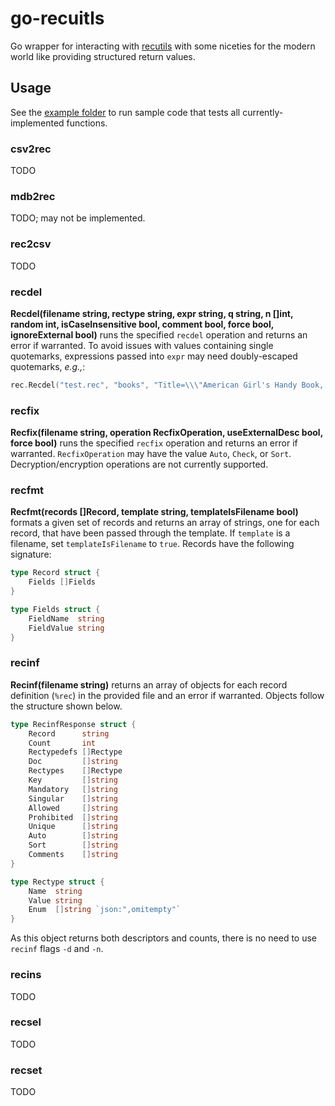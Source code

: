 # go-recuitls
Go wrapper for interacting with [recutils](https://www.gnu.org/software/recutils/manual/recutils.html) with some niceties for the modern world like providing structured return values.

## Usage

See the [example folder](example) to run sample code that tests all currently-implemented functions.

### csv2rec

TODO 

### mdb2rec
TODO; may not be implemented.

### rec2csv

TODO

### recdel

**Recdel(filename string, rectype string, expr string, q string, n []int, random int, isCaseInsensitive bool, comment bool, force bool, ignoreExternal bool)** runs the specified `recdel` operation and returns an error if warranted. To avoid issues with values containing single quotemarks, expressions passed into `expr` may need doubly-escaped quotemarks, *e.g.,*:
```go
rec.Recdel("test.rec", "books", "Title=\\\"American Girl's Handy Book, The\\\"", "", []int{}, 0, true, true, false, false)
```

### recfix

**Recfix(filename string, operation RecfixOperation, useExternalDesc bool, force bool)** runs the specified `recfix` operation and returns an error if warranted. `RecfixOperation` may have the value `Auto`, `Check`, or `Sort`. Decryption/encryption operations are not currently supported.

### recfmt

**Recfmt(records []Record, template string, templateIsFilename bool)** formats a given set of records and returns an array of strings, one for each record, that have been passed through the template. If `template` is a filename, set `templateIsFilename` to `true`. Records have the following signature:

```go
type Record struct {
	Fields []Fields
}

type Fields struct {
	FieldName  string
	FieldValue string
}
```

### recinf 

**Recinf(filename string)** returns an array of objects for each record definition (`%rec`) in the provided file and an error if warranted. Objects follow the structure shown below.
```go
type RecinfResponse struct {
	Record      string
	Count       int
	Rectypedefs []Rectype 
	Doc         []string
	Rectypes    []Rectype
	Key         []string
	Mandatory   []string
	Singular    []string
	Allowed     []string
	Prohibited  []string
	Unique      []string
	Auto        []string
	Sort        []string
	Comments    []string
}

type Rectype struct {
	Name  string
	Value string
	Enum  []string `json:",omitempty"`
}
```
As this object returns both descriptors and counts, there is no need to use `recinf` flags `-d` and `-n`.

### recins

TODO

### recsel

TODO

### recset

TODO